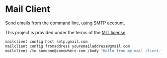 # Mail Client

Send emails from the command line, using SMTP account.

This project is provided under the terms of the [MIT license](http://choosealicense.com/licenses/mit/).

```sh
mailclient config host smtp.gmail.com
mailclient config fromaddress youremailaddress@gmail.com
mailclient /to someone@somewhere.com /body "Hello from my mail client."
```
